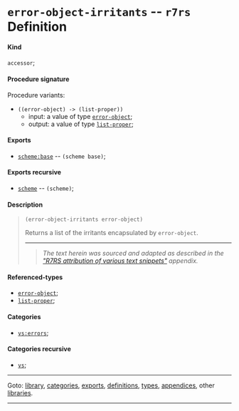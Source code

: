 

<a id='definition__r7rs__error-object-irritants'></a>

# `error-object-irritants` -- `r7rs` Definition


<a id='definition__r7rs__error-object-irritants__kind'></a>

#### Kind

`accessor`;


<a id='definition__r7rs__error-object-irritants__procedure-signature'></a>

#### Procedure signature

Procedure variants:
 * `((error-object) -> (list-proper))`
   * input: a value of type [`error-object`](../../r7rs/types/error-object.md#type__r7rs__error-object);
   * output: a value of type [`list-proper`](../../r7rs/types/list-proper.md#type__r7rs__list-proper);


<a id='definition__r7rs__error-object-irritants__exports'></a>

#### Exports

 * [`scheme:base`](../../r7rs/exports/scheme_3a_base.md#export__r7rs__scheme_3a_base) -- `(scheme base)`;


<a id='definition__r7rs__error-object-irritants__exports-recursive'></a>

#### Exports recursive

 * [`scheme`](../../r7rs/exports/scheme.md#export__r7rs__scheme) -- `(scheme)`;


<a id='definition__r7rs__error-object-irritants__description'></a>

#### Description

> ````
> (error-object-irritants error-object)
> ````
> 
> 
> Returns a list of the irritants encapsulated by `error-object`.
> 
> 
> ----
> > *The text herein was sourced and adapted as described in the ["R7RS attribution of various text snippets"](../../r7rs/appendices/attribution.md#appendix__r7rs__attribution) appendix.*


<a id='definition__r7rs__error-object-irritants__referenced-types'></a>

#### Referenced-types

 * [`error-object`](../../r7rs/types/error-object.md#type__r7rs__error-object);
 * [`list-proper`](../../r7rs/types/list-proper.md#type__r7rs__list-proper);


<a id='definition__r7rs__error-object-irritants__categories'></a>

#### Categories

 * [`vs:errors`](../../vonuvoli/categories/vs_3a_errors.md#category__vonuvoli__vs_3a_errors);


<a id='definition__r7rs__error-object-irritants__categories-recursive'></a>

#### Categories recursive

 * [`vs`](../../vonuvoli/categories/vs.md#category__vonuvoli__vs);

----

Goto: [library](../../r7rs/_index.md#library__r7rs), [categories](../../r7rs/categories/_index.md#toc__r7rs__categories), [exports](../../r7rs/exports/_index.md#toc__r7rs__exports), [definitions](../../r7rs/definitions/_index.md#toc__r7rs__definitions), [types](../../r7rs/types/_index.md#toc__r7rs__types), [appendices](../../r7rs/appendices/_index.md#toc__r7rs__appendices), other [libraries](../../_libraries.md#toc__libraries).

----

